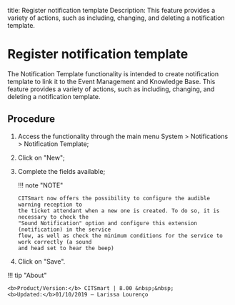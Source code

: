 title: Register notification template
Description: This feature provides a variety of actions, such as including, changing, and deleting a notification template.
#  Register notification template

The Notification Template functionality is intended to create notification template to link it to the Event Management and Knowledge Base.
This feature provides a variety of actions, such as including, changing, and deleting a notification template.

Procedure
-------------

1.  Access the functionality through the main menu System \> Notifications \>
    Notification Template;

2.  Click on "New";

3.  Complete the fields available;

    !!! note "NOTE"
    
        CITSmart now offers the possibility to configure the audible warning reception to 
        the ticket attendant when a new one is created. To do so, it is necessary to check the 
        "Sound Notification" option and configure this extension (notification) in the service 
        flow, as well as check the minimum conditions for the service to work correctly (a sound 
        and head set to hear the beep)
    
4.  Click on "Save".

!!! tip "About"

    <b>Product/Version:</b> CITSmart | 8.00 &nbsp;&nbsp;
    <b>Updated:</b>01/10/2019 – Larissa Lourenço

